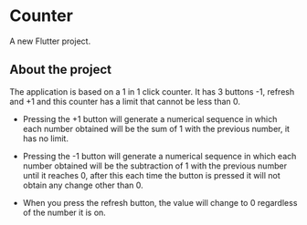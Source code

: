 # Counter

A new Flutter project.

## About the project

The application is based on a 1 in 1 click counter. It has 3 buttons -1, refresh and +1 and this counter has a limit that cannot be less than 0.

- Pressing the +1 button will generate a numerical sequence in which each number obtained will be the sum of 1 with the previous number, it has no limit.

- Pressing the -1 button will generate a numerical sequence in which each number obtained will be the subtraction of 1 with the previous number until it reaches 0, after this each time the button is pressed it will not obtain any change other than 0.

- When you press the refresh button, the value will change to 0 regardless of the number it is on.
